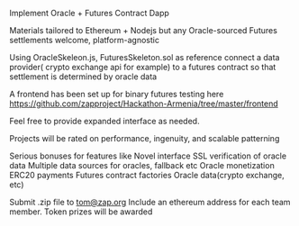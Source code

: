 Implement Oracle + Futures Contract Dapp

Materials tailored to Ethereum + Nodejs but any Oracle-sourced Futures settlements welcome, platform-agnostic

Using OracleSkeleon.js, FuturesSkeleton.sol as reference connect a data provider( crypto exchange api for example) to a futures contract so that settlement is determined by oracle data

A frontend has been set up for binary futures testing here
https://github.com/zapproject/Hackathon-Armenia/tree/master/frontend

Feel free to provide expanded interface as needed.

Projects will be rated on performance, ingenuity, and scalable patterning

Serious bonuses for features like
    Novel interface
    SSL verification of oracle data
    Multiple data sources for oracles, fallback etc
    Oracle monetization
    ERC20 payments
    Futures contract factories
    Oracle data(crypto exchange, etc)
    
Submit .zip file to tom@zap.org
Include an ethereum address for each team member. Token prizes will be awarded
